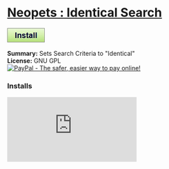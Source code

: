 # [Neopets : Identical Search](.)

[![Install](../../resources/image/install_button.jpg)](../../../../raw/master/scripts/Neopets_Identical_Search/89499.user.js)

**Summary:** Sets Search Criteria to "Identical"<br />
**License:** GNU GPL<br />
[![PayPal - The safer, easier way to pay online!](https://www.paypalobjects.com/en_US/i/btn/btn_donate_SM.gif "PayPal - The safer, easier way to pay online!")](http://goo.gl/Fv19S)


### Installs
![Daily installs](http://gm.wesley.eti.br/count.php?id=scripts/scripts/Neopets_Identical_Search/89499.user.js&type=image)
